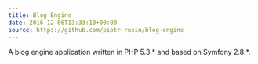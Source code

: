 ```yaml
---
title: Blog Engine
date: 2016-12-06T13:33:10+00:00
source: https://github.com/piotr-rusin/blog-engine
---
```


A blog engine application written in PHP 5.3.&#42; and based on Symfony 2.8.&#42;.
